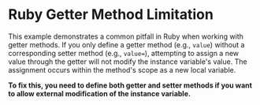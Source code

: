 # Ruby Getter Method Limitation

This example demonstrates a common pitfall in Ruby when working with getter methods.  If you only define a getter method (e.g., `value`) without a corresponding setter method (e.g., `value=`), attempting to assign a new value through the getter will not modify the instance variable's value.  The assignment occurs within the method's scope as a new local variable.

**To fix this, you need to define both getter and setter methods if you want to allow external modification of the instance variable.**